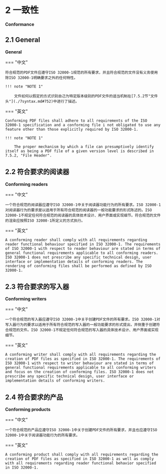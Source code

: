 # 2 一致性

**Conformance**

## 2.1 General

**General**

=== "中文"

    符合规范的PDF文件应遵守ISO 32000-1规范的所有要求，并且符合规范的文件没有义务使用除ISO 32000-1明确要求之外的任何特性。
    
    !!! note "NOTE 1"
        
        文件如何以假定的方式识别自己为特定版本级别的PDF文件的适当机制在[7.5.2节"文件头"](./7syntax.md#752)中进行了描述。
    
=== "英文"

    Conforming PDF files shall adhere to all requirements of the ISO 32000-1 specification and a conforming file i not obligated to use any feature other than those explicitly required by ISO 32000-1.
    
    !!! note "NOTE 1"
    
        The proper mechanism by which a file can presumptively identify itself as being a PDF file of a given version level is described in 7.5.2, "File Header".


## 2.2 符合要求的阅读器

**Conforming readers**

=== "中文"
    
    一个符合规范的阅读器应遵守ISO 32000-1中关于阅读器功能行为的所有要求。ISO 32000-1对阅读器行为的要求是以适用于所有符合规范的阅读器的一般功能要求的形式陈述的。ISO 32000-1不规定任何符合规范的阅读器的具体技术设计、用户界面或实现细节。符合规范的文件的渲染应按照ISO 32000-1所定义的方式执行。


=== "英文"
    
    A conforming reader shall comply with all requirements regarding reader functional behaviour specified in ISO 32000-1. The requirements of ISO 32000-1 with respect to reader behaviour are stated in terms of general functional requirements applicable to all conforming readers. ISO 32000-1 does not prescribe any specific technical design, user interface or implementation details of conforming readers. The rendering of conforming files shall be performed as defined by ISO 32000-1.

## 2.3 符合要求的写入器

**Conforming writers**

=== "中文"
    
    一个符合规范的写入器应遵守ISO 32000-1中关于创建PDF文件的所有要求。ISO 32000-1对写入器行为的要求以适用于所有符合规范的写入器的一般功能要求的形式提出，并侧重于创建符合规范的文件。ISO 32000-1不规定任何符合规范的写入器的具体技术设计、用户界面或实现细节。


=== "英文"
    
    A conforming writer shall comply with all requirements regarding the creation of PDF files as specified in ISO 32000-1. The requirements of ISO 32000-1 with respect to writer behaviour are stated in terms of general functional requirements applicable to all conforming writers and focus on the creation of conforming files. ISO 32000-1 does not prescribe any specific technical design, user interface or implementation details of conforming writers.

## 2.4 符合要求的产品

**Conforming products**

=== "中文"
    
    一个符合规范的产品应遵守ISO 32000-1中关于创建PDF文件的所有要求，并且也应遵守ISO 32000-1中关于阅读器功能行为的所有要求。

=== "英文"
    
    A conforming product shall comply with all requirements regarding the creation of PDF files as specified in ISO 32000-1 as well as comply with all requirements regarding reader functional behavior specified in ISO 32000-1.
